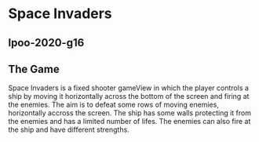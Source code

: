 # Space Invaders
## lpoo-2020-g16

## The Game
Space Invaders is a fixed shooter gameView in which the player controls a ship by moving it horizontally across the bottom of the screen and firing at the enemies. The aim is to defeat some rows of moving enemies, horizontally accross the screen. 
The ship has some walls protecting it from the enemies and has a limited number of lifes. 
The enemies can also fire at the ship and have different strengths.
